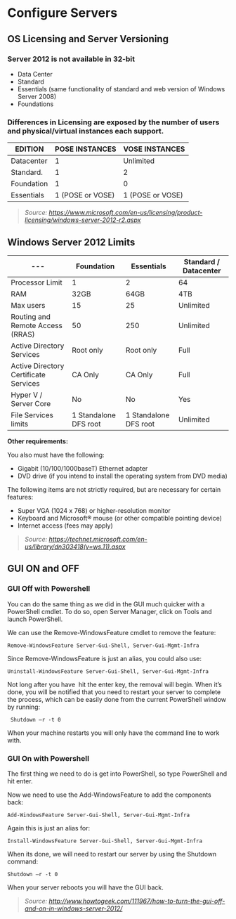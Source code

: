 # Configure Servers

## OS Licensing and Server Versioning

### Server 2012 is not available in 32-bit
- Data Center
- Standard
- Essentials (same functionality of standard and web version of Windows Server 2008)
- Foundations

### Differences in Licensing are exposed by the number of users and physical/virtual instances each support.

| EDITION    | POSE INSTANCES   | VOSE INSTANCES   |
| ---------- | ---------------- | ---------------- |
| Datacenter | 1                | Unlimited        |
| Standard.  | 1                | 2                |
| Foundation | 1                | 0                |
| Essentials | 1 (POSE or VOSE) | 1 (POSE or VOSE) |


>*Source: https://www.microsoft.com/en-us/licensing/product-licensing/windows-server-2012-r2.aspx*


## Windows Server 2012 Limits

--- | Foundation | Essentials | Standard / Datacenter
--- | --- | --- | ---
Processor Limit | 1 | 2 | 64
RAM | 32GB | 64GB | 4TB
Max users | 15 | 25 | Unlimited
Routing and Remote Access (RRAS) | 50 | 250 | Unlimited
Active Directory Services | Root only | Root only | Full
Active Directory Certificate Services | CA Only | CA Only | Full
Hyper V / Server Core | No | No | Yes
File Services limits | 1 Standalone DFS root | 1 Standalone DFS root | Unlimited

**Other requirements:**

You also must have the following:

- Gigabit (10/100/1000baseT) Ethernet adapter
- DVD drive (if you intend to install the operating system from DVD media)

The following items are not strictly required, but are necessary for certain features:

- Super VGA (1024 x 768) or higher-resolution monitor
- Keyboard and Microsoft® mouse (or other compatible pointing device)
- Internet access (fees may apply)

>*Source: https://technet.microsoft.com/en-us/library/dn303418(v=ws.11).aspx*


## GUI ON and OFF

### GUI Off with Powershell

You can do the same thing as we did in the GUI much quicker with a PowerShell cmdlet. To do so, open Server Manager, click on Tools and launch PowerShell.

We can use the Remove-WindowsFeature cmdlet to remove the feature:

```
Remove-WindowsFeature Server-Gui-Shell, Server-Gui-Mgmt-Infra
```

Since Remove-WindowsFeature is just an alias, you could also use:

```
Uninstall-WindowsFeature Server-Gui-Shell, Server-Gui-Mgmt-Infra
```

Not long after you have  hit the enter key, the removal will begin. When it’s done, you will be notified that you need to restart your server to complete the process, which can be easily done from the current PowerShell window by running:

```
 Shutdown –r -t 0
```

When your machine restarts you will only have the command line to work with.


### GUI On with Powershell

The first thing we need to do is get into PowerShell, so type PowerShell and hit enter.

Now we need to use the Add-WindowsFeature to add the components  back:

```
Add-WindowsFeature Server-Gui-Shell, Server-Gui-Mgmt-Infra
```

Again this is just an alias for:

```
Install-WindowsFeature Server-Gui-Shell, Server-Gui-Mgmt-Infra
```

When its done, we will need to restart our server by using the Shutdown command:

```
Shutdown –r -t 0
```

When your server reboots you will have the GUI back.

>*Source: http://www.howtogeek.com/111967/how-to-turn-the-gui-off-and-on-in-windows-server-2012/*

